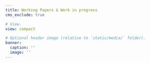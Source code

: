 ```yaml
---
title: Working Papers & Work in progress
cms_exclude: true

# View.
view: compact 

# Optional header image (relative to `static/media/` folder).
banner:
  caption: ''
  image: ''
---
```

